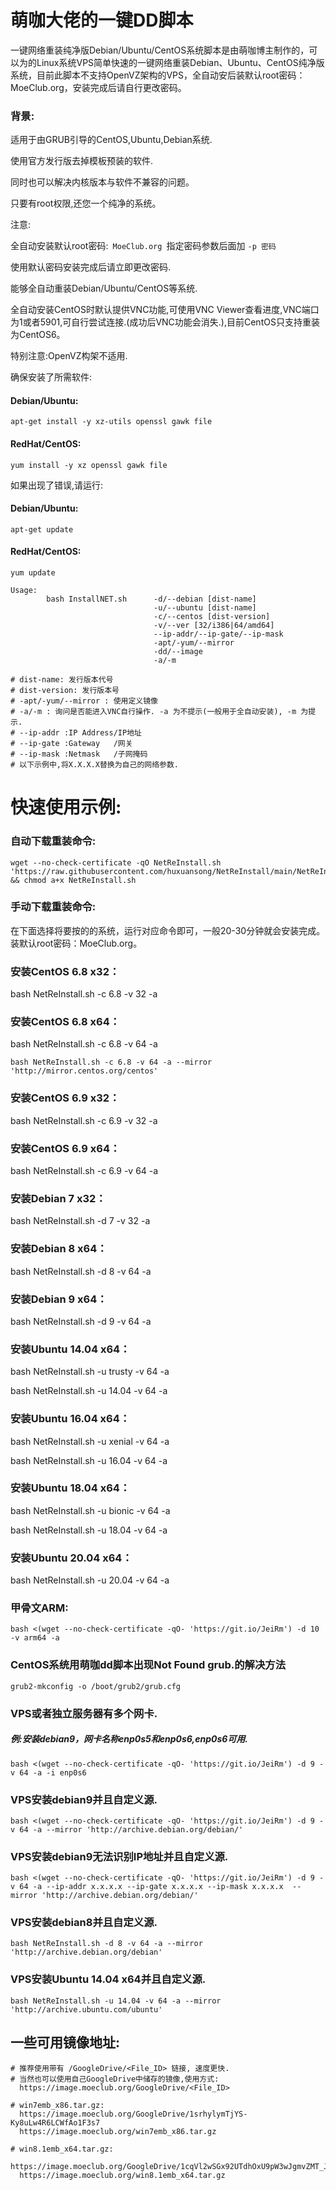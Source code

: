# 萌咖大佬的一键DD脚本
一键网络重装纯净版Debian/Ubuntu/CentOS系统脚本是由萌咖博主制作的，可以为的Linux系统VPS简单快速的一键网络重装Debian、Ubuntu、CentOS纯净版系统，目前此脚本不支持OpenVZ架构的VPS，全自动安后装默认root密码：MoeClub.org，安装完成后请自行更改密码。

### 背景:

适用于由GRUB引导的CentOS,Ubuntu,Debian系统.

使用官方发行版去掉模板预装的软件.

同时也可以解决内核版本与软件不兼容的问题。

只要有root权限,还您一个纯净的系统。

注意:

全自动安装默认root密码:```  MoeClub.org  ```指定密码参数后面加 ```-p 密码```

使用默认密码安装完成后请立即更改密码.

能够全自动重装Debian/Ubuntu/CentOS等系统.

全自动安装CentOS时默认提供VNC功能,可使用VNC Viewer查看进度,VNC端口为1或者5901,可自行尝试连接.(成功后VNC功能会消失.),目前CentOS只支持重装为CentOS6。

特别注意:OpenVZ构架不适用.

确保安装了所需软件:

#### Debian/Ubuntu:
```
apt-get install -y xz-utils openssl gawk file
```
#### RedHat/CentOS:
```
yum install -y xz openssl gawk file
```
如果出现了错误,请运行:

#### Debian/Ubuntu:
```
apt-get update
```
#### RedHat/CentOS:
```
yum update
```
```
Usage:
        bash InstallNET.sh      -d/--debian [dist-name]
                                -u/--ubuntu [dist-name]
                                -c/--centos [dist-version]
                                -v/--ver [32/i386|64/amd64]
                                --ip-addr/--ip-gate/--ip-mask
                                -apt/-yum/--mirror
                                -dd/--image
                                -a/-m
 
# dist-name: 发行版本代号
# dist-version: 发行版本号
# -apt/-yum/--mirror : 使用定义镜像
# -a/-m : 询问是否能进入VNC自行操作. -a 为不提示(一般用于全自动安装), -m 为提示.
# --ip-addr :IP Address/IP地址
# --ip-gate :Gateway   /网关
# --ip-mask :Netmask   /子网掩码
# 以下示例中,将X.X.X.X替换为自己的网络参数.
```

# 快速使用示例:

### 自动下载重装命令:
```
wget --no-check-certificate -qO NetReInstall.sh 'https://raw.githubusercontent.com/huxuansong/NetReInstall/main/NetReInstall.sh' && chmod a+x NetReInstall.sh
```
### 手动下载重装命令:

在下面选择将要按的的系统，运行对应命令即可，一般20-30分钟就会安装完成。装默认root密码：MoeClub.org。

### 安装CentOS 6.8 x32：

bash NetReInstall.sh -c 6.8 -v 32 -a

### 安装CentOS 6.8 x64：

bash NetReInstall.sh -c 6.8 -v 64 -a
```
bash NetReInstall.sh -c 6.8 -v 64 -a --mirror 'http://mirror.centos.org/centos'
```
### 安装CentOS 6.9 x32：

bash NetReInstall.sh -c 6.9 -v 32 -a

### 安装CentOS 6.9 x64：

bash NetReInstall.sh -c 6.9 -v 64 -a

### 安装Debian 7 x32：

bash NetReInstall.sh -d 7 -v 32 -a

### 安装Debian 8 x64：

bash NetReInstall.sh -d 8 -v 64 -a

### 安装Debian 9 x64：

bash NetReInstall.sh -d 9 -v 64 -a

### 安装Ubuntu 14.04 x64：

bash NetReInstall.sh -u trusty -v 64 -a

bash NetReInstall.sh -u 14.04 -v 64 -a

### 安装Ubuntu 16.04 x64：

bash NetReInstall.sh -u xenial -v 64 -a

bash NetReInstall.sh -u 16.04 -v 64 -a

### 安装Ubuntu 18.04 x64：

bash NetReInstall.sh -u bionic -v 64 -a

bash NetReInstall.sh -u 18.04 -v 64 -a

### 安装Ubuntu 20.04 x64：

bash NetReInstall.sh -u 20.04 -v 64 -a


###  甲骨文ARM:
```
bash <(wget --no-check-certificate -qO- 'https://git.io/JeiRm') -d 10 -v arm64 -a
```
### CentOS系统用萌咖dd脚本出现Not Found grub.的解决方法
```
grub2-mkconfig -o /boot/grub2/grub.cfg
```

### VPS或者独立服务器有多个网卡.
##### 例:安装debian9，网卡名称enp0s5和enp0s6,enp0s6可用.
```
bash <(wget --no-check-certificate -qO- 'https://git.io/JeiRm') -d 9 -v 64 -a -i enp0s6
```
### VPS安装debian9并且自定义源.
```
bash <(wget --no-check-certificate -qO- 'https://git.io/JeiRm') -d 9 -v 64 -a --mirror 'http://archive.debian.org/debian/'
```
### VPS安装debian9无法识别IP地址并且自定义源.
```
bash <(wget --no-check-certificate -qO- 'https://git.io/JeiRm') -d 9 -v 64 -a --ip-addr x.x.x.x --ip-gate x.x.x.x --ip-mask x.x.x.x  --mirror 'http://archive.debian.org/debian/'
```
### VPS安装debian8并且自定义源.
```
bash NetReInstall.sh -d 8 -v 64 -a --mirror 'http://archive.debian.org/debian'
```
### VPS安装Ubuntu 14.04 x64并且自定义源.
```
bash NetReInstall.sh -u 14.04 -v 64 -a --mirror 'http://archive.ubuntu.com/ubuntu'
```

## 一些可用镜像地址:
```
# 推荐使用带有 /GoogleDrive/<File_ID> 链接, 速度更快.
# 当然也可以使用自己GoogleDrive中储存的镜像,使用方式:
  https://image.moeclub.org/GoogleDrive/<File_ID>
 
# win7emb_x86.tar.gz:
  https://image.moeclub.org/GoogleDrive/1srhylymTjYS-Ky8uLw4R6LCWfAo1F3s7 
  https://image.moeclub.org/win7emb_x86.tar.gz
 
# win8.1emb_x64.tar.gz:
  https://image.moeclub.org/GoogleDrive/1cqVl2wSGx92UTdhOxU9pW3wJgmvZMT_J
  https://image.moeclub.org/win8.1emb_x64.tar.gz
```


